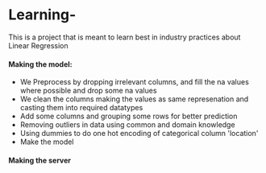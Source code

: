 # Learning-
This is a project that is meant to learn best in industry practices about Linear Regression
 #### Making the model:
 - We Preprocess by dropping irrelevant columns, and fill the na values where possible and drop some na values
 - We clean the columns making the values as same represenation and casting them into required datatypes
 - Add some columns and grouping some rows for better prediction
 - Removing outliers in data using common and domain knowledge
 - Using dummies to do one hot encoding of categorical column 'location'
 - Make the model
 
 #### Making the server

 
